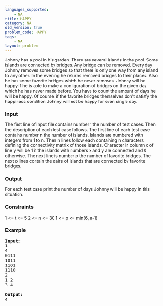```yaml
---
languages_supported:
    - NA
title: HAPPY
category: NA
old_version: true
problem_code: HAPPY
tags:
    - NA
layout: problem
---
```

Johnny has a pool in his garden. There are several islands in the pool. Some islands are connected by bridges. Any bridge can be removed. Every day Johnny removes some bridges so that there is only one way from any island to any other. In the evening he returns removed bridges to their places. Also he has some favorite bridges which he never removes. Johnny will be happy if he is able to make a configuration of bridges on the given day which he has never made before. You have to count the amount of days he will be happy. Of course, if the favorite bridges themselves don't satisfy the happiness condition Johnny will not be happy for even single day.

### Input

The first line of input file contains number t the number of test cases. Then the description of each test case follows. The first line of each test case contains number n the number of islands. Islands are numbered with integers from 1 to n. Then n lines follow each containing n characters defining the connectivity matrix of those islands. Character in column x of line y will be 1 if the islands with numbers x and y are connected and 0 otherwise. The next line is number p the number of favorite bridges. The next p lines contain the pairs of islands that are connected by favorite bridges.

### Output

For each test case print the number of days Johnny will be happy in this situation.

### Constraints

1 <= t <= 5
2 <= n <= 30
1 <= p <= min(6, n-1)

### Example

<pre>
<b>Input:</b>
1
4
0111
1011
1101
1110
2
1 2
3 4

<b>Output:</b>
4


</pre>